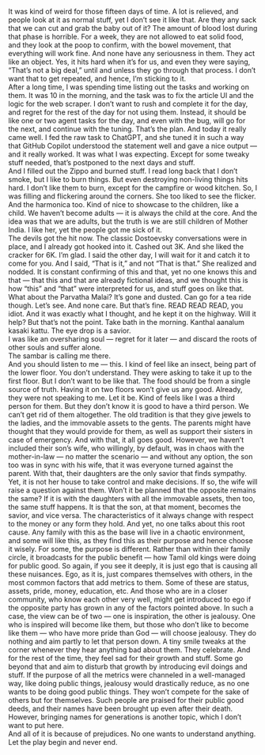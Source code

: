 It was kind of weird for those fifteen days of time. 
A lot is relieved, and people look at it as normal stuff, yet I don’t see it like that. Are they any sack that we can cut and grab the baby out of it? The amount of blood lost during that phase is horrible. For a week, they are not allowed to eat solid food, and they look at the poop to confirm, with the bowel movement, that everything will work fine. And none have any seriousness in them. They act like an object. Yes, it hits hard when it’s for us, and even they were saying, “That’s not a big deal,” until and unless they go through that process. I don’t want that to get repeated, and hence, I’m sticking to it.  
After a long time, I was spending time listing out the tasks and working on them. It was 10 in the morning, and the task was to fix the article UI and the logic for the web scraper. I don’t want to rush and complete it for the day, and regret for the rest of the day for not using them. Instead, it should be like one or two agent tasks for the day, and even with the bug, will go for the next, and continue with the tuning. That’s the plan. And today it really came well. I fed the raw task to ChatGPT, and she tuned it in such a way that GitHub Copilot understood the statement well and gave a nice output — and it really worked. It was what I was expecting. Except for some tweaky stuff needed, that’s postponed to the next days and stuff.  
And I filled out the Zippo and burned stuff. I read long back that I don’t smoke, but I like to burn things. But even destroying non-living things hits hard. I don’t like them to burn, except for the campfire or wood kitchen. So, I was filling and flickering around the corners. She too liked to see the flicker. And the harmonica too. Kind of nice to showcase to the children, like a child. We haven’t become adults — it is always the child at the core. And the idea was that we are adults, but the truth is we are still children of Mother India. I like her, yet the people got me sick of it.  
The devils got the hit now. The classic Dostoevsky conversations were in place, and I already got hooked into it. Cashed out 3K. And she liked the cracker for 6K. I’m glad. I said the other day, I will wait for it and catch it to come for you. And I said, “That is it,” and not “That is that.” She realized and nodded. It is constant confirming of this and that, yet no one knows this and that — that this and that are already fictional ideas, and we thought this is how “this” and “that” were interpreted for us, and stuff goes on like that.  
What about the Parvatha Malai? It’s gone and dusted. Can go for a tea ride though. Let’s see. And none care. But that’s fine. READ READ READ, you idiot. And it was exactly what I thought, and he kept it on the highway. Will it help? But that’s not the point. Take bath in the morning. Kanthal aanalum kasaki kattu. The eye drop is a savior.  
I was like an oversharing soul — regret for it later — and discard the roots of other souls and suffer alone.  
The sambar is calling me there.  
And you should listen to me — this. I kind of feel like an insect, being part of the lower floor. You don’t understand. They were asking to take it up to the first floor. But I don’t want to be like that. The food should be from a single source of truth. Having it on two floors won’t give us any good. Already, they were not speaking to me. Let it be. Kind of feels like I was a third person for them. But they don’t know it is good to have a third person. We can’t get rid of them altogether. The old tradition is that they give jewels to the ladies, and the immovable assets to the gents. The parents might have thought that they would provide for them, as well as support their sisters in case of emergency. And with that, it all goes good. However, we haven’t included their son’s wife, who willingly, by default, was in chaos with the mother-in-law — no matter the scenario — and without any option, the son too was in sync with his wife, that it was everyone turned against the parent. With that, their daughters are the only savior that finds sympathy. Yet, it is not her house to take control and make decisions. If so, the wife will raise a question against them. Won’t it be planned that the opposite remains the same? If it is with the daughters with all the immovable assets, then too, the same stuff happens. It is that the son, at that moment, becomes the savior, and vice versa. The characteristics of it always change with respect to the money or any form they hold. And yet, no one talks about this root cause. Any family with this as the base will live in a chaotic environment, and some will like this, as they find this as their purpose and hence choose it wisely. For some, the purpose is different. Rather than within their family circle, it broadcasts for the public benefit — how Tamil old kings were doing for public good. So again, if you see it deeply, it is just ego that is causing all these nuisances. Ego, as it is, just compares themselves with others, in the most common factors that add metrics to them. Some of these are status, assets, pride, money, education, etc. And those who are in a closer community, who know each other very well, might get introduced to ego if the opposite party has grown in any of the factors pointed above. In such a case, the view can be of two — one is inspiration, the other is jealousy. One who is inspired will become like them, but those who don’t like to become like them — who have more pride than God — will choose jealousy. They do nothing and aim partly to let that person down. A tiny smile tweaks at the corner whenever they hear anything bad about them. They celebrate. And for the rest of the time, they feel sad for their growth and stuff. Some go beyond that and aim to disturb that growth by introducing evil doings and stuff. If the purpose of all the metrics were channeled in a well-managed way, like doing public things, jealousy would drastically reduce, as no one wants to be doing good public things. They won’t compete for the sake of others but for themselves. Such people are praised for their public good deeds, and their names have been brought up even after their death. However, bringing names for generations is another topic, which I don’t want to put here.  
And all of it is because of prejudices. No one wants to understand anything. Let the play begin and never end.  
